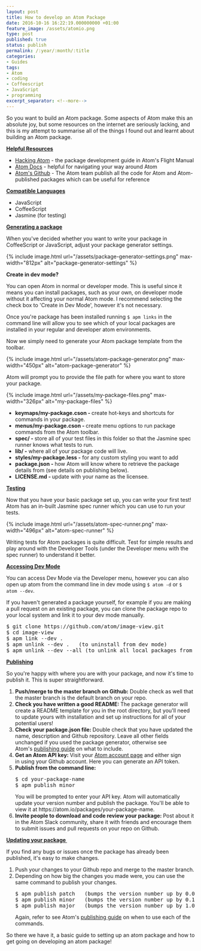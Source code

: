 ```yaml
---
layout: post
title: How to develop an Atom Package
date: 2016-10-16 16:22:19.000000000 +01:00
feature_image: /assets/atomio.png
type: post
published: true
status: publish
permalink: /:year/:month/:title
categories:
- Guides
tags:
- Atom
- coding
- Coffeescript
- JavaScript
- programming
excerpt_separator: <!--more-->
---
```

So you want to build an Atom package. Some aspects of Atom make this an absolute joy, but some resources on the internet are seriously lacking, and this is my attempt to summarise all of the things I found out and learnt about building an Atom package.

<!--more-->

<span style="text-decoration:underline;">**Helpful Resources**</span>

<ul class="default">
<li><a href="http://flight-manual.atom.io/hacking-atom/">Hacking Atom</a> - the package development guide in Atom's Flight Manual</li>
<li><a href="https://atom.io/docs">Atom Docs</a> - helpful for navigating your way around Atom</li>
<li><a href="https://github.com/atom">Atom's Github</a> - The Atom team publish all the code for Atom and Atom-published packages which can be useful for reference</li>
</ul>
<p><span style="text-decoration:underline;"><strong>Compatible Languages</strong></span></p>
<ul class="default">
<li>JavaScript</li>
<li>CoffeeScript</li>
<li>Jasmine (for testing)</li>
</ul>
<p><strong><span style="text-decoration:underline;">Generating a package</span><br />
</strong></p>
<p>When you've decided whether you want to write your package in CoffeeScript or JavaScript, adjust your package generator settings.</p>

{% include image.html url="/assets/package-generator-settings.png" max-width="812px" alt="package-generator-settings" %}

<p><strong>Create in dev mode?</strong></p>
<p>You can open Atom in normal or developer mode. This is useful since it means you can install packages, such as your own, on developer mode without it affecting your normal Atom mode. I recommend selecting the check box to 'Create in Dev Mode', however it's not necessary.</p>
<p>Once you're package has been installed running <code>$ apm links</code> in the command line will allow you to see which of your local packages are installed in your regular and developer atom environments.</p>
<p>Now we simply need to generate your Atom package template from the toolbar.</p>

{% include image.html url="/assets/atom-package-generator.png" max-width="450px" alt="atom-package-generator" %}

<p>Atom will prompt you to provide the file path for where you want to store your package.</p>

{% include image.html url="/assets/my-package-files.png" max-width="326px" alt="my-package-files" %}

<ul class="default">
<li><strong>keymaps/my-package.cson - </strong>create hot-keys and shortcuts for commands in your package.</li>
<li><strong>menus/my-package.cson - </strong>create menu options to run package commands from the Atom toolbar.</li>
<li><strong>spec/ - </strong>store all of your test files in this folder so that the Jasmine spec runner knows what tests to run.</li>
<li><strong>lib/ -</strong> where all of your package code will live.</li>
<li><strong>styles/my-package.less -</strong> for any custom styling you want to add</li>
<li><strong><strong>package.json -</strong> </strong>how Atom will know where to retrieve the package details from (see details on publishing below).</li>
<li><strong><strong><strong>LICENSE.md - </strong></strong></strong>update with your name as the licensee.</li>
</ul>
<p><span style="text-decoration:underline;"><strong>Testing</strong></span></p>
<p>Now that you have your basic package set up, you can write your first test! Atom has an in-built Jasmine spec runner which you can use to run your tests.</p>

{% include image.html url="/assets/atom-spec-runner.png" max-width="496px" alt="atom-spec-runner" %}

<p>Writing tests for Atom packages is quite difficult. Test for simple results and play around with the Developer Tools (under the Developer menu with the spec runner) to understand it better.</p>
<p><span style="text-decoration:underline;"><strong>Accessing Dev Mode</strong></span></p>
<p>You can access Dev Mode via the Developer menu, however you can also open up atom from the command line in dev mode using <code>$ atom -d</code> or <code>$ atom --dev</code>.</p>
<p>If you haven't generated a package yourself, for example if you are making a pull request on an existing package, you can clone the package repo to your local system and link it to your dev mode manually.</p>

<pre>
$ git clone https://github.com/atom/image-view.git
$ cd image-view
$ apm link --dev . 
$ apm unlink --dev .   (to uninstall from dev mode)
$ apm unlink --dev --all (to unlink all local packages from dev mode)
</pre>

<p><span style="text-decoration:underline;"><strong>Publishing</strong></span></p>

<p>So you're happy with where you are with your package, and now it's time to publish it. This is super straightforward.</p>
<ol class="default">
<li><strong>Push/merge to the master branch on Github:</strong> Double check as well that the master branch is the default branch on your repo.</li>
<li><strong>Check you have written a good README: </strong>The package generator will create a README template for you in the root directory, but you'll need to update yours with installation and set up instructions for all of your potential users!</li>
<li><strong>Check your package.json file: </strong>Double check that you have updated the name, description and Github repository. Leave all other fields unchanged if you used the package generator, otherwise see Atom's <a href="http://flight-manual.atom.io/hacking-atom/sections/publishing/#publishing">publishing guide</a> on what to include.</li>
<li><strong>Get an Atom API key: </strong>Visit your <a href="https://atom.io/account">Atom account page</a> and either sign in using your Github account. Here you can generate an API token.</li>
<li><strong>Publish from the command line:</strong><strong><br /></strong><pre>$ cd your-package-name
$ apm publish minor</pre>
You will be prompted to enter your API key. Atom will automatically update your version number and publish the package. You'll be able to view it at https://atom.io/packages/your-package-name.</li>
<li><strong>Invite people to download and code review your package: </strong>Post about it in the Atom Slack community, share it with friends and encourage them to submit issues and pull requests on your repo on Github.</li>
</ol>
<p><strong><span style="text-decoration:underline;">Updating your package </span></strong></p>
<p>If you find any bugs or issues once the package has already been published, it's easy to make changes.</p>
<ol class="default">
<li>Push your changes to your Github repo and merge to the master branch.</li>
<li>Depending on how big the changes you made were, you can use the same command to publish your changes.<pre>$ apm publish patch   (bumps the version number up by 0.0.1)
$ apm publish minor   (bumps the version number up by 0.1.0)
$ apm publish major   (bumps the version number up by 1.0.0)</pre> Again, refer to see Atom's <a href="http://flight-manual.atom.io/hacking-atom/sections/publishing/#publishing">publishing guide</a> on when to use each of the commands.</li>
</ol>
<p>So there we have it, a basic guide to setting up an atom package and how to get going on developing an atom package!</p>
